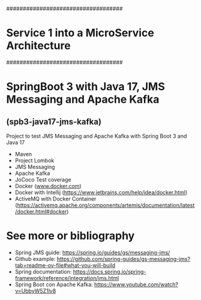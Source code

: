 ###################################
# Service 1 into a MicroService Architecture
###################################
# SpringBoot 3 with Java 17, JMS Messaging and Apache Kafka
## (spb3-java17-jms-kafka)
Project to test JMS Messaging and Apache Kafka with Spring Boot 3 and Java 17
- Maven
- Project Lombok
- JMS Messaging
- Apache Kafka
- JoCoco Test coverage
- Docker (www.docker.com)
- Docker with Intellij (https://www.jetbrains.com/help/idea/docker.html)
- ActiveMQ with Docker Container (https://activemq.apache.org/components/artemis/documentation/latest/docker.html#docker)


# See more or bibliography
- Spring JMS guide:  https://spring.io/guides/gs/messaging-jms/
- Github example: https://github.com/spring-guides/gs-messaging-jms?tab=readme-ov-file#what-you-will-build
- Spring documentation: https://docs.spring.io/spring-framework/reference/integration/jms.html
- Spring Boot con Apache Kafka: https://www.youtube.com/watch?v=UbbyW5Z1lv8
